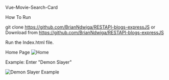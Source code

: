 Vue-Movie-Search-Card

How To Run

git clone https://github.com/BrianNdwiga/RESTAPI-blogs-expressJS or Download from https://github.com/BrianNdwiga/RESTAPI-blogs-expressJS

Run the Index.html file.

Home Page
![Home](https://user-images.githubusercontent.com/67043559/123598338-10979780-d7fd-11eb-93de-701c440be4f2.png)

Example: Enter "Demon Slayer"

![Demon Slayer Example](https://user-images.githubusercontent.com/67043559/123598623-6409e580-d7fd-11eb-9714-55b6a3fc08a9.png)



